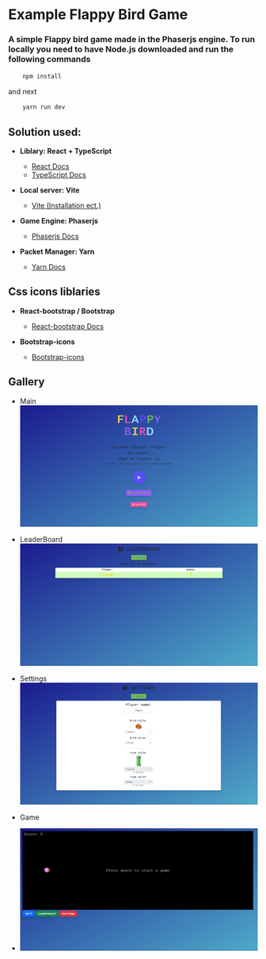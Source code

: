 # Example Flappy Bird Game
### A simple Flappy bird game made in the Phaserjs engine. To run locally you need to have Node.js downloaded and run the following commands

```Bash
    npm install 
```

and next

```Bash
    yarn run dev
```

## Solution used:
- <b>Liblary: React + TypeScript</b>
    - [React Docs](https://react.dev/)
    - [TypeScript Docs](https://www.typescriptlang.org/)

- <b>Local server: Vite</b>
    - [Vite (Installation ect.)](https://vite.dev/guide/)

- <b>Game Engine: Phaserjs</b>
    - [Phaserjs Docs](https://docs.phaser.io/phaser/getting-started/what-is-phaser)

- <b>Packet Manager: Yarn</b>
    - [Yarn Docs](https://yarnpkg.com/getting-started)

## Css icons liblaries
- <b>React-bootstrap / Bootstrap</b>
    - [React-bootstrap Docs](https://react-bootstrap.netlify.app/docs/getting-started/introduction)

- <b>Bootstrap-icons</b>
    - [Bootstrap-icons](https://icons.getbootstrap.com/)

## Gallery

- Main
![mainpage](https://github.com/SouthKioto/flappy-bird-react-phaser/blob/master/src/gallery/main.png) 

- LeaderBoard
![leaderBoard](https://github.com/SouthKioto/flappy-bird-react-phaser/blob/master/src/gallery/leaderboard.png)

- Settings
![settings](https://github.com/SouthKioto/flappy-bird-react-phaser/blob/master/src/gallery/settings.png)

- Game
- ![game](https://github.com/SouthKioto/flappy-bird-react-phaser/blob/master/src/gallery/game.png)
